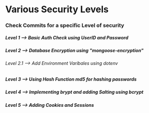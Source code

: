 # Various Security Levels 

### Check Commits for a specific Level of security

##### Level 1 --> Basic Auth Check using UserID and Password 
##### Level 2 --> Database Encryption using "mongoose-encryption"
###### Level 2.1 --> Add Environment Varibales using dotenv
##### Level 3 --> Using Hash Function md5 for hashing passwords
##### Level 4 --> Implementing brypt and adding Salting using bcrypt
##### Level 5 --> Adding Cookies and Sessions 
